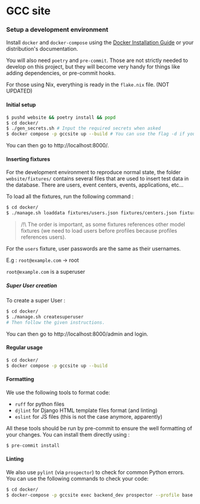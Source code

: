 # GCC site

### Setup a development environment

Install `docker` and `docker-compose` using the
[Docker Installation Guide](https://docs.docker.com/engine/install/) or your
distribution's documentation.

You will also need `poetry` and `pre-commit`. Those are not
strictly needed to develop on this project, but they will become very handy for
things like adding dependencies, or pre-commit hooks.

For those using Nix, everything is ready in the `flake.nix` file. (NOT UPDATED)

#### Initial setup

```sh
$ pushd website && poetry install && popd
$ cd docker/
$ ./gen_secrets.sh # Input the required secrets when asked
$ docker compose -p gccsite up --build # You can use the flag -d if you to detach the containers from your shell
```

You can then go to http://localhost:8000/.

#### Inserting fixtures
For the development environment to reproduce normal state, the folder
`website/fixtures/` contains several files that are used to insert test data
in the database. There are users, event centers, events, applications, etc...

To load all the fixtures, run the following command :

```sh
$ cd docker/
$ ./manage.sh loaddata fixtures/users.json fixtures/centers.json fixtures/events.json fixtures/profiles.json fixtures/applications.json
```

> /!\ The order is important, as some fixtures references other model fixtures
(we need to load users before profiles because profiles references users).

For the `users` fixture, user passwords are the same as their usernames.

E.g : `root@example.com` -> root

`root@example.com` is a superuser

##### Super User creation
To create a super User :

```sh
$ cd docker/
$ ./manage.sh createsuperuser
# Then follow the given instructions.
```

You can then go to http://localhost:8000/admin and login.

#### Regular usage

```sh
$ cd docker/
$ docker compose -p gccsite up --build
```

#### Formatting

We use the following tools to format code:
- `ruff` for python files
- `djlint` for Django HTML template files format (and linting)
- `eslint` for JS files (this is not the case anymore, apparently)

All these tools should be run by pre-commit to ensure the well formatting of
your changes. You can install them directly using :

```sh
$ pre-commit install
```

#### Linting

We also use `pylint` (via `prospector`) to check for common Python errors. You
can use the following commands to check your code:

```sh
$ cd docker/
$ docker-compose -p gccsite exec backend_dev prospector --profile base
```

